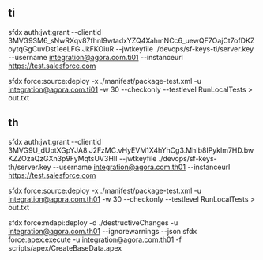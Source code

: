 ## ti
sfdx auth:jwt:grant --clientid 3MVG9SM6_sNwRXqv87fhnI9wtadxYZQ4XahmNCc6_uewQF7OajCt7ofDKZoytqGgCuvDst1eeLFG.JkFKOiuR --jwtkeyfile ./devops/sf-keys-ti/server.key --username integration@agora.com.ti01 --instanceurl https://test.salesforce.com

sfdx force:source:deploy -x ./manifest/package-test.xml -u integration@agora.com.ti01 -w 30 --checkonly --testlevel RunLocalTests > out.txt

## th 
sfdx auth:jwt:grant --clientid 3MVG9U_dUptXGpYJA8.J2FzMC.vHyEVM1X4hYhCg3.MhIb8IPyklm7HD.bwKZZOzaQzGXn3p9FyMqtsUV3HII --jwtkeyfile ./devops/sf-keys-th/server.key --username integration@agora.com.th01 --instanceurl https://test.salesforce.com

sfdx force:source:deploy -x ./manifest/package-test.xml -u integration@agora.com.th01 -w 30 --checkonly --testlevel RunLocalTests > out.txt

sfdx force:mdapi:deploy -d ./destructiveChanges -u integration@agora.com.th01 --ignorewarnings --json
sfdx force:apex:execute -u integration@agora.com.th01 -f scripts/apex/CreateBaseData.apex
